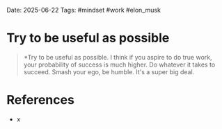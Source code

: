 Date: 2025-06-22
Tags: #mindset #work #elon_musk


# Try to be useful as possible

>*Try to be useful as possible. I think if you aspire to do true work, your probability of success is much higher. Do whatever it takes to succeed. Smash your ego, be humble. It's a super big deal.

# References
- x
 